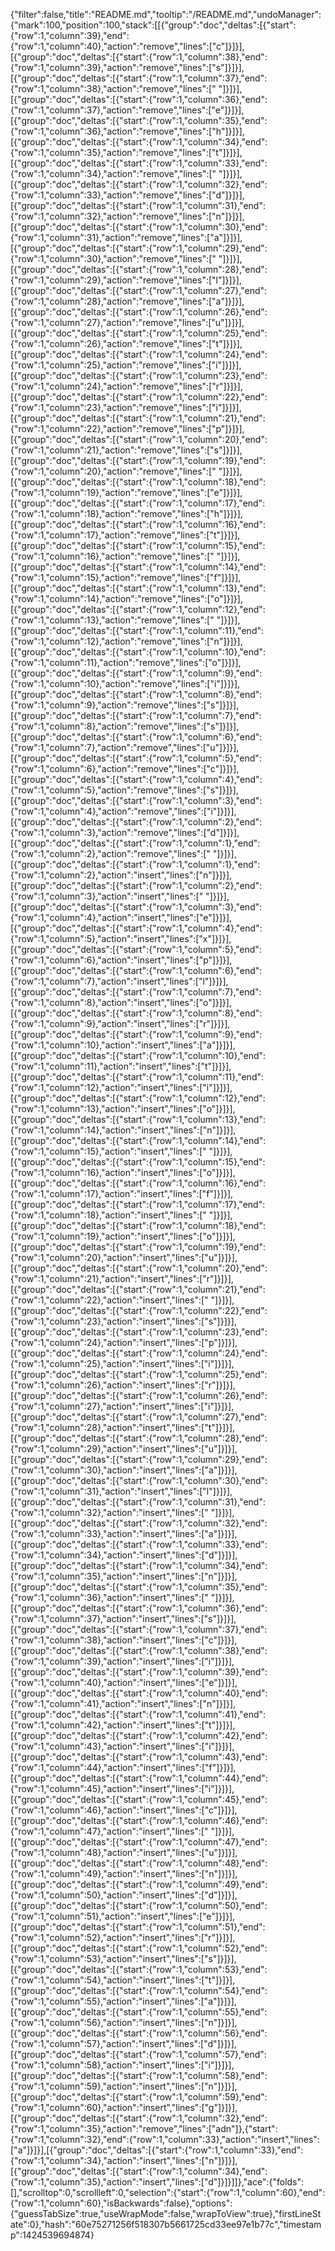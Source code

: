 {"filter":false,"title":"README.md","tooltip":"/README.md","undoManager":{"mark":100,"position":100,"stack":[[{"group":"doc","deltas":[{"start":{"row":1,"column":39},"end":{"row":1,"column":40},"action":"remove","lines":["c"]}]}],[{"group":"doc","deltas":[{"start":{"row":1,"column":38},"end":{"row":1,"column":39},"action":"remove","lines":["s"]}]}],[{"group":"doc","deltas":[{"start":{"row":1,"column":37},"end":{"row":1,"column":38},"action":"remove","lines":[" "]}]}],[{"group":"doc","deltas":[{"start":{"row":1,"column":36},"end":{"row":1,"column":37},"action":"remove","lines":["e"]}]}],[{"group":"doc","deltas":[{"start":{"row":1,"column":35},"end":{"row":1,"column":36},"action":"remove","lines":["h"]}]}],[{"group":"doc","deltas":[{"start":{"row":1,"column":34},"end":{"row":1,"column":35},"action":"remove","lines":["t"]}]}],[{"group":"doc","deltas":[{"start":{"row":1,"column":33},"end":{"row":1,"column":34},"action":"remove","lines":[" "]}]}],[{"group":"doc","deltas":[{"start":{"row":1,"column":32},"end":{"row":1,"column":33},"action":"remove","lines":["d"]}]}],[{"group":"doc","deltas":[{"start":{"row":1,"column":31},"end":{"row":1,"column":32},"action":"remove","lines":["n"]}]}],[{"group":"doc","deltas":[{"start":{"row":1,"column":30},"end":{"row":1,"column":31},"action":"remove","lines":["a"]}]}],[{"group":"doc","deltas":[{"start":{"row":1,"column":29},"end":{"row":1,"column":30},"action":"remove","lines":[" "]}]}],[{"group":"doc","deltas":[{"start":{"row":1,"column":28},"end":{"row":1,"column":29},"action":"remove","lines":["l"]}]}],[{"group":"doc","deltas":[{"start":{"row":1,"column":27},"end":{"row":1,"column":28},"action":"remove","lines":["a"]}]}],[{"group":"doc","deltas":[{"start":{"row":1,"column":26},"end":{"row":1,"column":27},"action":"remove","lines":["u"]}]}],[{"group":"doc","deltas":[{"start":{"row":1,"column":25},"end":{"row":1,"column":26},"action":"remove","lines":["t"]}]}],[{"group":"doc","deltas":[{"start":{"row":1,"column":24},"end":{"row":1,"column":25},"action":"remove","lines":["i"]}]}],[{"group":"doc","deltas":[{"start":{"row":1,"column":23},"end":{"row":1,"column":24},"action":"remove","lines":["r"]}]}],[{"group":"doc","deltas":[{"start":{"row":1,"column":22},"end":{"row":1,"column":23},"action":"remove","lines":["i"]}]}],[{"group":"doc","deltas":[{"start":{"row":1,"column":21},"end":{"row":1,"column":22},"action":"remove","lines":["p"]}]}],[{"group":"doc","deltas":[{"start":{"row":1,"column":20},"end":{"row":1,"column":21},"action":"remove","lines":["s"]}]}],[{"group":"doc","deltas":[{"start":{"row":1,"column":19},"end":{"row":1,"column":20},"action":"remove","lines":[" "]}]}],[{"group":"doc","deltas":[{"start":{"row":1,"column":18},"end":{"row":1,"column":19},"action":"remove","lines":["e"]}]}],[{"group":"doc","deltas":[{"start":{"row":1,"column":17},"end":{"row":1,"column":18},"action":"remove","lines":["h"]}]}],[{"group":"doc","deltas":[{"start":{"row":1,"column":16},"end":{"row":1,"column":17},"action":"remove","lines":["t"]}]}],[{"group":"doc","deltas":[{"start":{"row":1,"column":15},"end":{"row":1,"column":16},"action":"remove","lines":[" "]}]}],[{"group":"doc","deltas":[{"start":{"row":1,"column":14},"end":{"row":1,"column":15},"action":"remove","lines":["f"]}]}],[{"group":"doc","deltas":[{"start":{"row":1,"column":13},"end":{"row":1,"column":14},"action":"remove","lines":["o"]}]}],[{"group":"doc","deltas":[{"start":{"row":1,"column":12},"end":{"row":1,"column":13},"action":"remove","lines":[" "]}]}],[{"group":"doc","deltas":[{"start":{"row":1,"column":11},"end":{"row":1,"column":12},"action":"remove","lines":["n"]}]}],[{"group":"doc","deltas":[{"start":{"row":1,"column":10},"end":{"row":1,"column":11},"action":"remove","lines":["o"]}]}],[{"group":"doc","deltas":[{"start":{"row":1,"column":9},"end":{"row":1,"column":10},"action":"remove","lines":["i"]}]}],[{"group":"doc","deltas":[{"start":{"row":1,"column":8},"end":{"row":1,"column":9},"action":"remove","lines":["s"]}]}],[{"group":"doc","deltas":[{"start":{"row":1,"column":7},"end":{"row":1,"column":8},"action":"remove","lines":["s"]}]}],[{"group":"doc","deltas":[{"start":{"row":1,"column":6},"end":{"row":1,"column":7},"action":"remove","lines":["u"]}]}],[{"group":"doc","deltas":[{"start":{"row":1,"column":5},"end":{"row":1,"column":6},"action":"remove","lines":["c"]}]}],[{"group":"doc","deltas":[{"start":{"row":1,"column":4},"end":{"row":1,"column":5},"action":"remove","lines":["s"]}]}],[{"group":"doc","deltas":[{"start":{"row":1,"column":3},"end":{"row":1,"column":4},"action":"remove","lines":["i"]}]}],[{"group":"doc","deltas":[{"start":{"row":1,"column":2},"end":{"row":1,"column":3},"action":"remove","lines":["d"]}]}],[{"group":"doc","deltas":[{"start":{"row":1,"column":1},"end":{"row":1,"column":2},"action":"remove","lines":[" "]}]}],[{"group":"doc","deltas":[{"start":{"row":1,"column":1},"end":{"row":1,"column":2},"action":"insert","lines":["n"]}]}],[{"group":"doc","deltas":[{"start":{"row":1,"column":2},"end":{"row":1,"column":3},"action":"insert","lines":[" "]}]}],[{"group":"doc","deltas":[{"start":{"row":1,"column":3},"end":{"row":1,"column":4},"action":"insert","lines":["e"]}]}],[{"group":"doc","deltas":[{"start":{"row":1,"column":4},"end":{"row":1,"column":5},"action":"insert","lines":["x"]}]}],[{"group":"doc","deltas":[{"start":{"row":1,"column":5},"end":{"row":1,"column":6},"action":"insert","lines":["p"]}]}],[{"group":"doc","deltas":[{"start":{"row":1,"column":6},"end":{"row":1,"column":7},"action":"insert","lines":["l"]}]}],[{"group":"doc","deltas":[{"start":{"row":1,"column":7},"end":{"row":1,"column":8},"action":"insert","lines":["o"]}]}],[{"group":"doc","deltas":[{"start":{"row":1,"column":8},"end":{"row":1,"column":9},"action":"insert","lines":["r"]}]}],[{"group":"doc","deltas":[{"start":{"row":1,"column":9},"end":{"row":1,"column":10},"action":"insert","lines":["a"]}]}],[{"group":"doc","deltas":[{"start":{"row":1,"column":10},"end":{"row":1,"column":11},"action":"insert","lines":["t"]}]}],[{"group":"doc","deltas":[{"start":{"row":1,"column":11},"end":{"row":1,"column":12},"action":"insert","lines":["i"]}]}],[{"group":"doc","deltas":[{"start":{"row":1,"column":12},"end":{"row":1,"column":13},"action":"insert","lines":["o"]}]}],[{"group":"doc","deltas":[{"start":{"row":1,"column":13},"end":{"row":1,"column":14},"action":"insert","lines":["n"]}]}],[{"group":"doc","deltas":[{"start":{"row":1,"column":14},"end":{"row":1,"column":15},"action":"insert","lines":[" "]}]}],[{"group":"doc","deltas":[{"start":{"row":1,"column":15},"end":{"row":1,"column":16},"action":"insert","lines":["o"]}]}],[{"group":"doc","deltas":[{"start":{"row":1,"column":16},"end":{"row":1,"column":17},"action":"insert","lines":["f"]}]}],[{"group":"doc","deltas":[{"start":{"row":1,"column":17},"end":{"row":1,"column":18},"action":"insert","lines":[" "]}]}],[{"group":"doc","deltas":[{"start":{"row":1,"column":18},"end":{"row":1,"column":19},"action":"insert","lines":["o"]}]}],[{"group":"doc","deltas":[{"start":{"row":1,"column":19},"end":{"row":1,"column":20},"action":"insert","lines":["u"]}]}],[{"group":"doc","deltas":[{"start":{"row":1,"column":20},"end":{"row":1,"column":21},"action":"insert","lines":["r"]}]}],[{"group":"doc","deltas":[{"start":{"row":1,"column":21},"end":{"row":1,"column":22},"action":"insert","lines":[" "]}]}],[{"group":"doc","deltas":[{"start":{"row":1,"column":22},"end":{"row":1,"column":23},"action":"insert","lines":["s"]}]}],[{"group":"doc","deltas":[{"start":{"row":1,"column":23},"end":{"row":1,"column":24},"action":"insert","lines":["p"]}]}],[{"group":"doc","deltas":[{"start":{"row":1,"column":24},"end":{"row":1,"column":25},"action":"insert","lines":["i"]}]}],[{"group":"doc","deltas":[{"start":{"row":1,"column":25},"end":{"row":1,"column":26},"action":"insert","lines":["r"]}]}],[{"group":"doc","deltas":[{"start":{"row":1,"column":26},"end":{"row":1,"column":27},"action":"insert","lines":["i"]}]}],[{"group":"doc","deltas":[{"start":{"row":1,"column":27},"end":{"row":1,"column":28},"action":"insert","lines":["t"]}]}],[{"group":"doc","deltas":[{"start":{"row":1,"column":28},"end":{"row":1,"column":29},"action":"insert","lines":["u"]}]}],[{"group":"doc","deltas":[{"start":{"row":1,"column":29},"end":{"row":1,"column":30},"action":"insert","lines":["a"]}]}],[{"group":"doc","deltas":[{"start":{"row":1,"column":30},"end":{"row":1,"column":31},"action":"insert","lines":["l"]}]}],[{"group":"doc","deltas":[{"start":{"row":1,"column":31},"end":{"row":1,"column":32},"action":"insert","lines":[" "]}]}],[{"group":"doc","deltas":[{"start":{"row":1,"column":32},"end":{"row":1,"column":33},"action":"insert","lines":["a"]}]}],[{"group":"doc","deltas":[{"start":{"row":1,"column":33},"end":{"row":1,"column":34},"action":"insert","lines":["d"]}]}],[{"group":"doc","deltas":[{"start":{"row":1,"column":34},"end":{"row":1,"column":35},"action":"insert","lines":["n"]}]}],[{"group":"doc","deltas":[{"start":{"row":1,"column":35},"end":{"row":1,"column":36},"action":"insert","lines":[" "]}]}],[{"group":"doc","deltas":[{"start":{"row":1,"column":36},"end":{"row":1,"column":37},"action":"insert","lines":["s"]}]}],[{"group":"doc","deltas":[{"start":{"row":1,"column":37},"end":{"row":1,"column":38},"action":"insert","lines":["c"]}]}],[{"group":"doc","deltas":[{"start":{"row":1,"column":38},"end":{"row":1,"column":39},"action":"insert","lines":["i"]}]}],[{"group":"doc","deltas":[{"start":{"row":1,"column":39},"end":{"row":1,"column":40},"action":"insert","lines":["e"]}]}],[{"group":"doc","deltas":[{"start":{"row":1,"column":40},"end":{"row":1,"column":41},"action":"insert","lines":["n"]}]}],[{"group":"doc","deltas":[{"start":{"row":1,"column":41},"end":{"row":1,"column":42},"action":"insert","lines":["t"]}]}],[{"group":"doc","deltas":[{"start":{"row":1,"column":42},"end":{"row":1,"column":43},"action":"insert","lines":["i"]}]}],[{"group":"doc","deltas":[{"start":{"row":1,"column":43},"end":{"row":1,"column":44},"action":"insert","lines":["f"]}]}],[{"group":"doc","deltas":[{"start":{"row":1,"column":44},"end":{"row":1,"column":45},"action":"insert","lines":["i"]}]}],[{"group":"doc","deltas":[{"start":{"row":1,"column":45},"end":{"row":1,"column":46},"action":"insert","lines":["c"]}]}],[{"group":"doc","deltas":[{"start":{"row":1,"column":46},"end":{"row":1,"column":47},"action":"insert","lines":[" "]}]}],[{"group":"doc","deltas":[{"start":{"row":1,"column":47},"end":{"row":1,"column":48},"action":"insert","lines":["u"]}]}],[{"group":"doc","deltas":[{"start":{"row":1,"column":48},"end":{"row":1,"column":49},"action":"insert","lines":["n"]}]}],[{"group":"doc","deltas":[{"start":{"row":1,"column":49},"end":{"row":1,"column":50},"action":"insert","lines":["d"]}]}],[{"group":"doc","deltas":[{"start":{"row":1,"column":50},"end":{"row":1,"column":51},"action":"insert","lines":["e"]}]}],[{"group":"doc","deltas":[{"start":{"row":1,"column":51},"end":{"row":1,"column":52},"action":"insert","lines":["r"]}]}],[{"group":"doc","deltas":[{"start":{"row":1,"column":52},"end":{"row":1,"column":53},"action":"insert","lines":["s"]}]}],[{"group":"doc","deltas":[{"start":{"row":1,"column":53},"end":{"row":1,"column":54},"action":"insert","lines":["t"]}]}],[{"group":"doc","deltas":[{"start":{"row":1,"column":54},"end":{"row":1,"column":55},"action":"insert","lines":["a"]}]}],[{"group":"doc","deltas":[{"start":{"row":1,"column":55},"end":{"row":1,"column":56},"action":"insert","lines":["n"]}]}],[{"group":"doc","deltas":[{"start":{"row":1,"column":56},"end":{"row":1,"column":57},"action":"insert","lines":["d"]}]}],[{"group":"doc","deltas":[{"start":{"row":1,"column":57},"end":{"row":1,"column":58},"action":"insert","lines":["i"]}]}],[{"group":"doc","deltas":[{"start":{"row":1,"column":58},"end":{"row":1,"column":59},"action":"insert","lines":["n"]}]}],[{"group":"doc","deltas":[{"start":{"row":1,"column":59},"end":{"row":1,"column":60},"action":"insert","lines":["g"]}]}],[{"group":"doc","deltas":[{"start":{"row":1,"column":32},"end":{"row":1,"column":35},"action":"remove","lines":["adn"]},{"start":{"row":1,"column":32},"end":{"row":1,"column":33},"action":"insert","lines":["a"]}]}],[{"group":"doc","deltas":[{"start":{"row":1,"column":33},"end":{"row":1,"column":34},"action":"insert","lines":["n"]}]}],[{"group":"doc","deltas":[{"start":{"row":1,"column":34},"end":{"row":1,"column":35},"action":"insert","lines":["d"]}]}]]},"ace":{"folds":[],"scrolltop":0,"scrollleft":0,"selection":{"start":{"row":1,"column":60},"end":{"row":1,"column":60},"isBackwards":false},"options":{"guessTabSize":true,"useWrapMode":false,"wrapToView":true},"firstLineState":0},"hash":"60e75271256f518307b5661725cd33ee97e1b77c","timestamp":1424539694874}